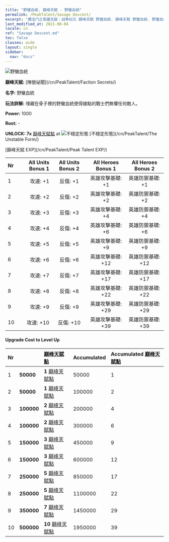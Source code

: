 ```yaml
---
title: "野蠻血統. 巔峰天賦 - 野蠻血統"
permalink: /PeakTalent/Savage Descent/
excerpt: "魔法门之英雄无敌：战争纪元 巔峰天賦 野蠻血統. 巔峰天賦 野蠻血統. 野蠻血統"
last_modified_at: 2021-08-04
locale: cn
ref: "Savage Descent.md"
toc: false
classes: wide
layout: single
sidebar:
  nav: "docs"
---
```


  ![野蠻血統](/images/pt/talent_3003.png)

  **巔峰天賦:** [陣營祕聞](/cn/PeakTalent/Faction Secrets/)

  **名字:** 野蠻血統

  **玩法詳解:** 埋藏在骨子裡的野蠻血統使得據點的戰士們無懼任何敵人。

  **Power:** 1000

  **Root:** -

  **UNLOCK: 7x** [巔峰天賦點](/cn/Items/con_934/) at ![不穩定形態](/images/pt/talent_3002.png) [不穩定形態](/cn/PeakTalent/The Unstable Form/)

  [巔峰天賦 EXP](/cn/PeakTalent/Peak Talent EXP/)

  | Nr | All Units Bonus 1 | All Units Bonus 2 | All Heroes Bonus 1 | All Heroes Bonus 2 |
  |:---|--------------:|:-------------:|:-------------:|:-------------:|
  | 1 | 攻速: +1 | 反傷: +1 | 英雄攻擊基礎: +1 | 英雄防禦基礎: +1 |
  | 2 | 攻速: +2 | 反傷: +2 | 英雄攻擊基礎: +2 | 英雄防禦基礎: +2 |
  | 3 | 攻速: +3 | 反傷: +3 | 英雄攻擊基礎: +4 | 英雄防禦基礎: +4 |
  | 4 | 攻速: +4 | 反傷: +4 | 英雄攻擊基礎: +6 | 英雄防禦基礎: +6 |
  | 5 | 攻速: +5 | 反傷: +5 | 英雄攻擊基礎: +9 | 英雄防禦基礎: +9 |
  | 6 | 攻速: +6 | 反傷: +6 | 英雄攻擊基礎: +12 | 英雄防禦基礎: +12 |
  | 7 | 攻速: +7 | 反傷: +7 | 英雄攻擊基礎: +17 | 英雄防禦基礎: +17 |
  | 8 | 攻速: +8 | 反傷: +8 | 英雄攻擊基礎: +22 | 英雄防禦基礎: +22 |
  | 9 | 攻速: +9 | 反傷: +9 | 英雄攻擊基礎: +29 | 英雄防禦基礎: +29 |
  | 10 | 攻速: +10 | 反傷: +10 | 英雄攻擊基礎: +39 | 英雄防禦基礎: +39 |


#### Upgrade Cost to Level Up

  | Nr | <i class="fas fa-coins"/> | [巔峰天賦點](/cn/Items/con_934/) | Accumulated <i class="fas fa-coins"/> | Accumulated [巔峰天賦點](/cn/Items/con_934/) |
  |:---|:--------------|:-------------|:-------------|:-------------|
  | 1 | **50000** | **1** [巔峰天賦點](/cn/Items/con_934/) | 50000 | 1 |
  | 2 | **50000** | **1** [巔峰天賦點](/cn/Items/con_934/) | 100000 | 2 |
  | 3 | **100000** | **2** [巔峰天賦點](/cn/Items/con_934/) | 200000 | 4 |
  | 4 | **100000** | **2** [巔峰天賦點](/cn/Items/con_934/) | 300000 | 6 |
  | 5 | **150000** | **3** [巔峰天賦點](/cn/Items/con_934/) | 450000 | 9 |
  | 6 | **150000** | **3** [巔峰天賦點](/cn/Items/con_934/) | 600000 | 12 |
  | 7 | **250000** | **5** [巔峰天賦點](/cn/Items/con_934/) | 850000 | 17 |
  | 8 | **250000** | **5** [巔峰天賦點](/cn/Items/con_934/) | 1100000 | 22 |
  | 9 | **350000** | **7** [巔峰天賦點](/cn/Items/con_934/) | 1450000 | 29 |
  | 10 | **500000** | **10** [巔峰天賦點](/cn/Items/con_934/) | 1950000 | 39 |
